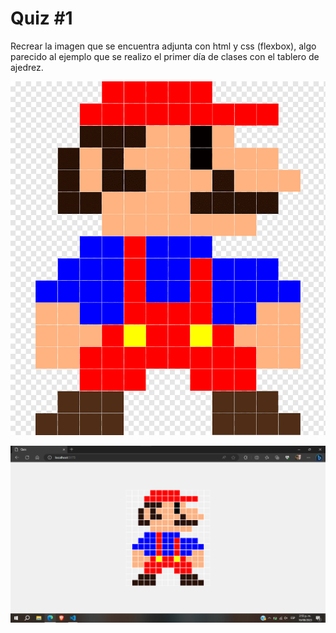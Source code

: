# Quiz #1
Recrear la imagen que se encuentra adjunta con html y css (flexbox), algo parecido al ejemplo que se realizo el primer día de clases con el tablero de ajedrez.

![Imagen a Recrear](public/MarioBros.png?raw=true)

![Solución](public/quizresuelto.png?raw=true)
